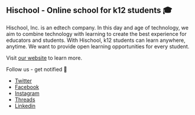 ## Hischool - Online school for k12 students 🎓

Hischool, Inc.  is an edtech company. In this day and age of technology, we aim to combine technology with learning to create the best experience for educators and students. With Hischool, k12 students can learn anywhere, anytime. We want to provide open learning opportunities for every student.

Visit [our website](https://hischool.mn) to learn more.

Follow us - get notified 🔔
- [Twitter](https://twitter.com/hischool_mn)
- [Facebook](https://facebook.com/hischool.mn)
- [Instagram](https://instagram.com/hischool.mn)
- [Threads](https://threads.net/hischool.mn)
- [Linkedin](https://linkedin.com/company/hischoolmn)

